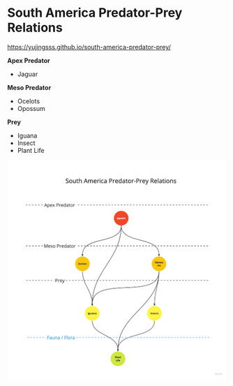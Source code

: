# South America Predator-Prey Relations

https://yujingsss.github.io/south-america-predator-prey/

**Apex Predator**
- Jaguar

**Meso Predator**
- Ocelots
- Opossum

**Prey**
- Iguana
- Insect
- Plant Life


![alt text](./diagram.jpg)
